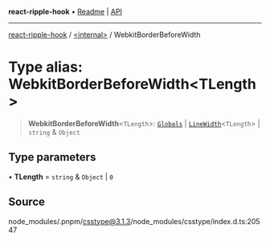 **react-ripple-hook** • [Readme](../../README.md) \| [API](../../globals.md)

---

[react-ripple-hook](../../README.md) / [\<internal\>](../README.md) / WebkitBorderBeforeWidth

# Type alias: WebkitBorderBeforeWidth\<TLength\>

> **WebkitBorderBeforeWidth**\<`TLength`\>: [`Globals`](Globals.md) \| [`LineWidth`](LineWidth.md)\<`TLength`\> \| `string` & `Object`

## Type parameters

• **TLength** = `string` & `Object` \| `0`

## Source

node_modules/.pnpm/csstype@3.1.3/node_modules/csstype/index.d.ts:20547
